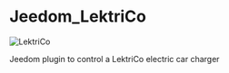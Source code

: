 # Jeedom_LektriCo

![LektriCo](https://github.com/Sattaz/Jeedom_LektriCo/tree/master/plugin_info/LektriCo_icon.png)

Jeedom plugin to control a LektriCo electric car charger
